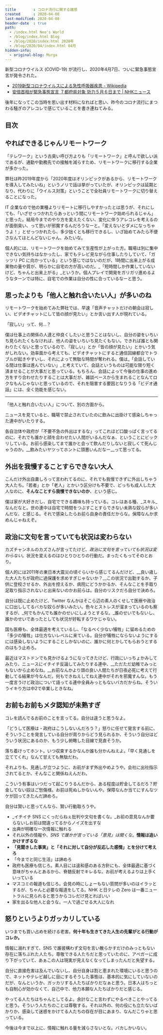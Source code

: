 ```yaml
---
title        : コロナ流行に関する雑感
created      : 2020-04-08
last-modified: 2020-04-08
header-date  : true
path:
  - /index.html Neo's World
  - /blog/index.html Blog
  - /blog/2020/index.html 2020年
  - /blog/2020/04/index.html 04月
hidden-info:
  - original-blog: Murga
---
```


新型コロナウイルス (COVID-19) が流行し、2020年4月7日、ついに緊急事態宣言が発令された。

- [2019新型コロナウイルスによる急性呼吸器疾患 - Wikipedia](https://ja.wikipedia.org/wiki/2019%E6%96%B0%E5%9E%8B%E3%82%B3%E3%83%AD%E3%83%8A%E3%82%A6%E3%82%A4%E3%83%AB%E3%82%B9%E3%81%AB%E3%82%88%E3%82%8B%E6%80%A5%E6%80%A7%E5%91%BC%E5%90%B8%E5%99%A8%E7%96%BE%E6%82%A3)
- [安倍首相が緊急事態宣言 ７都府県対象 効力５月６日まで | NHKニュース](https://www3.nhk.or.jp/news/html/20200407/k10012373011000.html)

後年になってこの当時を思い出す材料になればと思い、昨今のコロナ流行にまつわる騒ぎのアレコレで感じていることを書き連ねてみる。

## 目次

## やればできるじゃんリモートワーク

「テレワーク」という古臭い呼び方よりも「リモートワーク」と呼んで欲しい派であるが、通勤や勤務先での接触を減らすため、リモートワークに移行する企業が多かった。

弊社は昨2019年度から「2020年度はオリンピックがあるから、リモートワークを導入してみたいね」というノリで話は挙がっていたが、オリンピックは延期となり、代わりに「ウイルス対策」ということで全社員リモートワークに切り替えることになった。

IT 企業なので他の業種よりリモートに移行しやすかったとは思うが、それにしても、「いざせっつかれたらあっという間にリモートワーク始められるじゃん」と思った。結局今までのやり方を変えたくない、変化に伴うアレコレを考えるのが面倒臭い、って思いが邪魔するんだろうなーと。「変えないとダメになっちゃうよ！」とせっつかれたら、多少拙くとも移行できるし、いざ始めてみたら不便さなんてほとんどないじゃん、みたいな。

個人的には、リモートワークを始めてみて生産性が上がった方。職場は別に集中できない気持ちはなかったし、家でもテレビ見ながら仕事したりしていて、「ガッツリ PC に向かっている」という感じではないのだが、1時間に出来上がる成果物の量や質が、明らかに自宅の方が高いのだ。_「短時間しか作業していないけど、ちゃんと出来上がる」_というか。個人プレイで開発をガリガリ進めるようなターンでは特に、自宅での作業は自分の性に合っているなーと思う。

## 思ったよりも「他人と触れ合いたい人」が多いのね

リモートワークを始めてみた弊社では、早速「音声チャットだけの朝会は寂しい、ビデオチャットにして皆の顔が見たい」とか言い出す人が現れている。

「寂しい」って、何…？

僕は仕事上の関係の人達と仲良くしたいと思うことはないし、自分の姿をいちいち見られたくもなければ、他人の姿をいちいち見たくもない。できれば誰とも関わりたくないと思っているので、「寂しい」とか「皆の顔が見たい」とかいう気がしれない。効率面から考えても、ビデオチャットにすると通信回線都合でトラブルが起きやすいし、それによって無駄な時間が奪われる。僕は_「会話している間は仕事は進んでいない」_と考えていて、会話というものは可能な限り短く済ませることが大事だと思っている。もちろん、会話によって今後の仕事の進め方をすり合わせたりすることは大事だが、雑談ベースから生まれることなんてロクなもんじゃないと思っているので、それを阻害する要因となりうる「ビデオ通話」には、全く効能を感じない。

---

「他人と触れ合いたい人」について、別の方面から。

ニュースを見ていると、職場で禁止されていたのに飲みに出掛けて感染しちゃった連中がいたりする。

各自治体や政府が「不要不急の外出はするな」ってこれほど口酸っぱく言ってるのに、それでも誰かと顔を合わせたい人間がいるんだなぁ、ということにビックリしている。お前ら感染してまで誰かと会って飲んだりしないと寂しくて死んじゃうのか。__飲みたいヤツってホントに頭悪いんだなー__って思ってる。

## 外出を我慢することすらできない大人

こんだけ外出自粛しろって言われてるのに、それでも我慢できずに外出しちゃう大人たち。「若者」とか「老人」とかいう区分けも不要で、どっちも成人した大人なのに、__そんなことすら我慢できないのか__、という感じ。

僕は家が大好きだし、自宅でできる趣味も持っている。コレはある種、_スキル_なんだなと。世の連中は自宅で時間をつぶすことすらできない未熟な奴らが多いんだな、と感じる。それで感染したらお前ら自身の責任だからな。保障なんか求めんじゃねえぞ。

## 政治に文句を言っていても状況は変わらない

カズチャンネルのカズさんが言ってたけど、_政治に文句を言っていても状況は変わらない_。状況を変えるのはひとりひとりの行動だ。まったくもってそのとおり。

個人的には2011年の東日本大震災の頃ぐらいから感じてるんだけど、__良い歳した大人たちが政府に過保護を求めすぎじゃないか？__この状況で出勤するか、子供に登校させるか、外出を控えるか、病院にどうかかるか、そんなことを手取り足取り指示されないと出来ないのかお前らは。自分のリスクだろ自分で決めろ。

自分は既に止めたけど、Twitter なんかはそこら辺の素人のくせして医療や政治に口出ししてるバカな奴らが多いみたい。色々とストレスが溜まっているのも察するが、_何でもかんでも誰かのせいにしようとするな。_誰のせいでもないし、誰かのせいであったとしても状況が好転するワケじゃない。

国も医療も、全体最適を考えているし、「なるべく少ない犠牲」に留めるための「多少の犠牲」は仕方ないレベルに来ている。自分が犠牲にならないようにするには感染しないようにすることしかないのに、誰かに何とかしてもらおうとするのはもう止めろ。

最近はマストドンでも見かけるようになってきたけど、行政にいっちょかみしてみたり、ニュースにイチイチ反論してみたりする連中、__ただただ幼稚でみっともないから止めなね。__お前なんかより頭の良い人間たちが日夜必死に考えて行動してる結果が今なんだ。何もできねえしてねえ連中がそれを邪魔すんな。もう一度言うけど政治について語ってる連中全員みっともないバカだからね。そういうイキり方は中2で卒業しときなね。

## お前もお前もメタ認知が未熟すぎ

コレを読んでるお前のことを言ってる。自分は違うと思うなよ。

「どうして医療は・政府はこうしないんだろう？」怒りに任せて発言する前に、そういうことを発言している自分が周りからどう見られるか、そういう自分はどういう状況にあるのか、もう少し俯瞰した目線で見直そうか。

落ち着けってホント。いつ収束するかなんか誰も分かんねえよ。「早く見通しを立ててくれ」なんて甘えても無駄だわ。

それよりも、見通しが立つように、お前がまず外出やめようや。会社に出社指示されてるとか、そんなこと関係ねえんだわ。

こういう有事はいつだって起こりうるんだから、ある程度は貯金してるだろ？貯金してない奴はご愁傷様。お前は死ぬしかないんや。保障なんか当てにすんなツケが回ってきたんだ諦めろ。

自分は賢いと思ってんなら、賢い行動取ろうや。

- _イチイチ SNS にくっだらねぇ批判や文句を書くな。_お前の意見なんか要らないしお前は間違ってるからノイズを出すな
- 出典が明確な一次情報に触れる
- それ以外の情報や、_SNS で誰かが言っている「意見」は聞くな_。__情報は追いかけすぎるな__
- __「見聞きした事実」と「それに対して自分が反応した感情」とを分けて考えろ__
- 「今までと同じ生活」は諦めろ
- 政府も医療も信じろ。素人目には違和感のある方針にも、全体最適に基づく意味がちゃんとあるから、脊髄反射でキレるな。お前が考えるよりは上手くいっている
- マスコミの報道も信じろ。会見の時にしょーもない質問が多いのはイラッとするが、ちゃんと必要な報道をしてる。NHK と日テレの Zero は一番ニュートラルに見られると思うからコレだけ見とればいい
- 家を出るな他人と会うな。一人で過ごせる大人になれ

## 怒りというよりガッカリしている

いつまでも買い占めを続ける老害。__何十年も生きてきた人生の先輩がとる行動がコレか。__

情報に溺れすぎて、SNS で誰彼構わず文句を言い散らかすだけのみっともない存在に落ちぶれた人たち。尊敬できる人たちだと思っていたのに、アベガーに成り下がっていて、あぁこの人は現実が見えなくなってしまったんだと失望する。

自分に直接危害は及んでいないし、自分自身は割と恵まれた環境にいると思うので、ネットやテレビ越しに目にするそうした事態は、基本的に気にしていないのだが、なんというか、ガッカリする人たちばかりだなぁと思う。日本人はちっとも自制心が効かなくて、自己中で、他力本願な人たちばかりだと感じる。

やってる人たちはちゃんとしてるよ。余計なこと言わずにやるべきことやってると思う。そういう人たちのことは尊敬する。それ以外の、何の役にも立たないばかりか、感染して迷惑をかけてる人たちの存在が目にあまり、なんだこりゃと思っている。

今後は今まで以上に、情報に触れる量を減らさないとな。バカしかいない。
